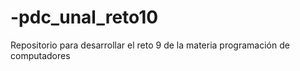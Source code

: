 # -pdc_unal_reto10
Repositorio para desarrollar el reto 9 de la materia programación de computadores 
